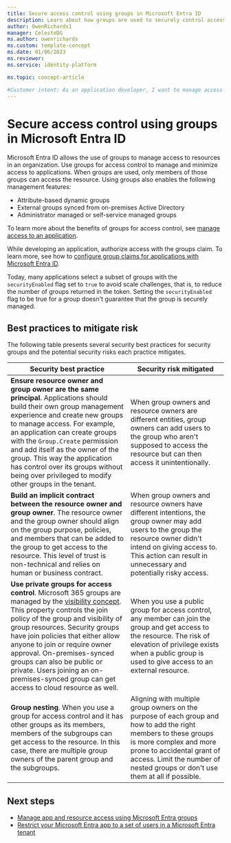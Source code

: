 ```yaml
---
title: Secure access control using groups in Microsoft Entra ID
description: Learn about how groups are used to securely control access to resources in Microsoft Entra ID.
author: OwenRichards1
manager: CelesteDG
ms.author: owenrichards
ms.custom: template-concept
ms.date: 01/06/2023
ms.reviewer:
ms.service: identity-platform

ms.topic: concept-article

#Customer intent: As an application developer, I want to manage access to my application using groups in Microsoft Entra ID, so that I can control and minimize access to resources.
---
```


# Secure access control using groups in Microsoft Entra ID

Microsoft Entra ID allows the use of groups to manage access to resources in an organization. Use groups for access control to manage and minimize access to applications. When groups are used, only members of those groups can access the resource. Using groups also enables the following management features:

- Attribute-based dynamic groups
- External groups synced from on-premises Active Directory
- Administrator managed or self-service managed groups

To learn more about the benefits of groups for access control, see [manage access to an application](~/identity/enterprise-apps/what-is-access-management.md).

While developing an application, authorize access with the groups claim. To learn more, see how to [configure group claims for applications with Microsoft Entra ID](~/identity/hybrid/connect/how-to-connect-fed-group-claims.md).

Today, many applications select a subset of groups with the `securityEnabled` flag set to `true` to avoid scale challenges, that is, to reduce the number of groups returned in the token. Setting the `securityEnabled` flag to be true for a group doesn't guarantee that the group is securely managed.

## Best practices to mitigate risk

The following table presents several security best practices for security groups and the potential security risks each practice mitigates.

|Security best practice   |Security risk mitigated   |
|--------------------------|---------------------------|
|**Ensure resource owner and group owner are the same principal**. Applications should build their own group management experience and create new groups to manage access. For example, an application can create groups with the `Group.Create` permission and add itself as the owner of the group. This way the application has control over its groups without being over privileged to modify other groups in the tenant.|When group owners and resource owners are different entities, group owners can add users to the group who aren't supposed to access the resource but can then access it unintentionally.|
|**Build an implicit contract between the resource owner and group owner**. The resource owner and the group owner should align on the group purpose, policies, and members that can be added to the group to get access to the resource. This level of trust is non-technical and relies on human or business contract.|When group owners and resource owners have different intentions, the group owner may add users to the group the resource owner didn't intend on giving access to. This action can result in unnecessary and potentially risky access.|
|**Use private groups for access control**. Microsoft 365 groups are managed by the [visibility concept](/graph/api/resources/group?view=graph-rest-1.0&preserve-view=true#group-visibility-options). This property controls the join policy of the group and visibility of group resources. Security groups have join policies that either allow anyone to join or require owner approval. On-premises-synced groups can also be public or private. Users joining an on-premises-synced group can get access to cloud resource as well.|When you use a public group for access control, any member can join the group and get access to the resource. The risk of elevation of privilege exists when a public group is used to give access to an external resource.|
|**Group nesting**. When you use a group for access control and it has other groups as its members, members of the subgroups can get access to the resource. In this case, there are multiple group owners of the parent group and the subgroups.|Aligning with multiple group owners on the purpose of each group and how to add the right members to these groups is more complex and more prone to accidental grant of access. Limit the number of nested groups or don't use them at all if possible.|

## Next steps

- [Manage app and resource access using Microsoft Entra groups](~/fundamentals/concept-learn-about-groups.md)
- [Restrict your Microsoft Entra app to a set of users in a Microsoft Entra tenant](./howto-restrict-your-app-to-a-set-of-users.md)
